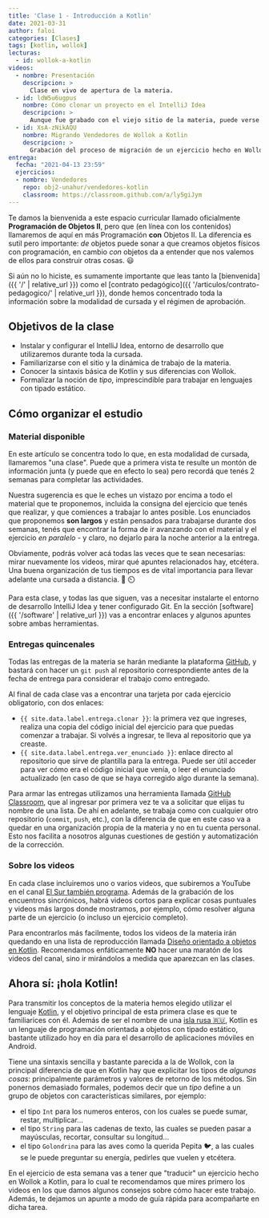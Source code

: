 ```yaml
---
title: 'Clase 1 - Introducción a Kotlin'
date: 2021-03-31
author: faloi
categories: [Clases]
tags: [kotlin, wollok]
lecturas:
  - id: wollok-a-kotlin
videos:
  - nombre: Presentación
    descripcion: >
      Clase en vivo de apertura de la materia.
  - id: ldW5u6ugpus
    nombre: Cómo clonar un proyecto en el IntelliJ Idea
    descripcion: >
      Aunque fue grabado con el viejo sitio de la materia, puede verse todo el proceso que va desde clonar el ejercicio hasta correr los tests en el IntelliJ Idea.
  - id: XsA-zNikAQU
    nombre: Migrando Vendedores de Wollok a Kotlin
    descripcion: >
      Grabación del proceso de migración de un ejercicio hecho en Wollok a Kotlin. Lo que construimos en el video es el código inicial del ejercicio de la clase.
entrega:
  fecha: "2021-04-13 23:59"
  ejercicios:
  - nombre: Vendedores
    repo: obj2-unahur/vendedores-kotlin
    classroom: https://classroom.github.com/a/ly5giJym
---
```


Te damos la bienvenida a este espacio curricular llamado oficialmente **Programación de Objetos II**, pero que (en línea con los contenidos) llamaremos de aquí en más Programación **con** Objetos II. La diferencia es sutil pero importante: _de_ objetos puede sonar a que creamos objetos físicos con programación, en cambio _con_ objetos da a entender que nos valemos de ellos para construir otras cosas. :smiley:

Si aún no lo hiciste, es sumamente importante que leas tanto la [bienvenida]({{ '/' | relative_url }}) como el [contrato pedagógico]({{ '/articulos/contrato-pedagogico/' | relative_url }}), donde hemos concentrado toda la información sobre la modalidad de cursada y el régimen de aprobación.

## Objetivos de la clase

* Instalar y configurar el IntelliJ Idea, entorno de desarrollo que utilizaremos durante toda la cursada.
* Familiarizarse con el sitio y la dinámica de trabajo de la materia.
* Conocer la sintaxis básica de Kotlin y sus diferencias con Wollok.
* Formalizar la noción de _tipo_, imprescindible para trabajar en lenguajes con tipado estático.

## Cómo organizar el estudio

### Material disponible

En este artículo se concentra todo lo que, en esta modalidad de cursada, llamaremos "una clase". Puede que a primera vista te resulte un montón de información junta (y puede que en efecto lo sea) pero recordá que tenés 2 semanas para completar las actividades.

Nuestra sugerencia es que le eches un vistazo por encima a todo el material que te proponemos, incluida la consigna del ejercicio que tenés que realizar, y que comiences a trabajar lo antes posible. Los enunciados que proponemos **son largos** y están pensados para trabajarse durante dos semanas, tenés que encontrar la forma de ir avanzando con el material y el ejercicio _en paralelo_ - y claro, no dejarlo para la noche anterior a la entrega.

Obviamente, podrás volver acá todas las veces que te sean necesarias: mirar nuevamente los videos, mirar qué apuntes relacionados hay, etcétera. Una buena organización de tus tiempos es de vital importancia para llevar adelante una cursada a distancia. :muscle: :timer_clock:

Para esta clase, y todas las que siguen, vas a necesitar instalarte el entorno de desarrollo IntelliJ Idea y tener configurado Git. En la sección [software]({{ '/software' | relative_url }}) vas a encontrar enlaces y algunos apuntes sobre ambas herramientas.

### Entregas quincenales

Todas las entregas de la materia se harán mediante la plataforma [GitHub](https://github.com), y bastará con hacer un `git push` al repositorio correspondiente antes de la fecha de entrega para considerar el trabajo como entregado.

Al final de cada clase vas a encontrar una tarjeta por cada ejercicio obligatorio, con dos enlaces:
* `{{ site.data.label.entrega.clonar }}`: la primera vez que ingreses, realiza una copia del código inicial del ejercicio para que puedas comenzar a trabajar. Si volvés a ingresar, te lleva al repositorio que ya creaste.
* `{{ site.data.label.entrega.ver_enunciado }}`: enlace directo al repositorio que sirve de plantilla para la entrega. Puede ser útil acceder para ver cómo era el código inicial que venía, o leer el enunciado actualizado (en caso de que se haya corregido algo durante la semana).

Para armar las entregas utilizamos una herramienta llamada [GitHub Classroom](https://classroom.github.com), que al ingresar por primera vez te va a solicitar que elijas tu nombre de una lista. De ahí en adelante, se trabaja como con cualquier otro repositorio (`commit`, `push`, etc.), con la diferencia de que en este caso va a quedar en una organización propia de la materia y no en tu cuenta personal. Esto nos facilita a nosotros algunas cuestiones de gestión y automatización de la corrección.

### Sobre los videos

En cada clase incluiremos uno o varios videos, que subiremos a YouTube en el canal [El Sur también programa](https://www.youtube.com/channel/UCfrRa43tBrOYYYfgJqsJ7qg). Además de la grabación de los encuentros sincrónicos, habrá videos cortos para explicar cosas puntuales y videos más largos donde mostramos, por ejemplo, cómo resolver alguna parte de un ejercicio (o incluso un ejercicio completo).

Para encontrarlos más facilmente, todos los videos de la materia irán quedando en una lista de reproducción llamada [Diseño orientado a objetos en Kotlin](https://www.youtube.com/playlist?list=PL7q-McYJyHliqlpNGSVe-Y3EHDIma_H9U). Recomendamos enfáticamente **NO** hacer una maratón de los videos del canal, sino ir mirándolos a medida que aparezcan en las clases.


## Ahora sí: ¡hola Kotlin!

Para transmitir los conceptos de la materia hemos elegido utilizar el lenguaje [Kotlin](https://kotlinlang.org/), y el objetivo principal de esta primera clase es que te familiarices con él. Además de ser el nombre de una [isla rusa :ru:](https://es.wikipedia.org/wiki/Isla_de_Kotlin), Kotlin es un lenguaje de programación orientada a objetos con tipado estático, bastante utilizado hoy en día para el desarrollo de aplicaciones móviles en Android.

Tiene una sintaxis sencilla y bastante parecida a la de Wollok, con la principal diferencia de que en Kotlin hay que explicitar los tipos de _algunas cosas_: principalmente parámetros y valores de retorno de los métodos. Sin ponernos demasiado formales, podemos decir que un _tipo_ define a un grupo de objetos con características similares, por ejemplo:

* el tipo `Int` para los numeros enteros, con los cuales se puede sumar, restar, multiplicar...
* el tipo `String` para las cadenas de texto, las cuales se pueden pasar a mayúsculas, recortar, consultar su longitud...
* el tipo `Golondrina` para las aves como la querida Pepita :bird:, a las cuales se le puede preguntar su energía, pedirles que vuelen y etcétera.

En el ejercicio de esta semana vas a tener que "traducir" un ejercicio hecho en Wollok a Kotlin, para lo cual te recomendamos que mires primero los videos en los que damos algunos consejos sobre cómo hacer este trabajo. Además, te dejamos un apunte a modo de guía rápida para acompañarte en dicha tarea.
